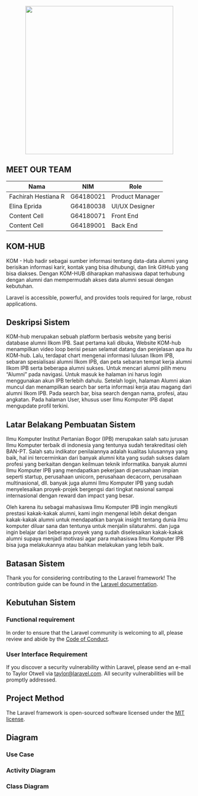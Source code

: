 <p align="center"><a href="https://laravel.com" target="_blank"><img src="https://raw.githubusercontent.com/laravel/art/master/logo-lockup/5%20SVG/2%20CMYK/1%20Full%20Color/laravel-logolockup-cmyk-red.svg" width="400"></a></p>

## MEET OUR TEAM
| Nama                  | NIM        | Role             |
| -------------         | -----------| -------------    |
| Fachirah Hestiana R   | G64180021  | Product Manager  |
| Elina Eprida          | G64180038  | UI/UX Designer   |
| Content Cell          | G64180071  | Front End        |
| Content Cell          | G64189001  | Back End         |

## KOM-HUB

KOM - Hub hadir sebagai sumber informasi tentang data-data alumni yang berisikan informasi karir, kontak yang bisa dihubungi, dan link GitHub yang bisa diakses. Dengan KOM-HUB diharapkan mahasiswa dapat terhubung dengan alumni dan mempermudah akses data alumni sesuai dengan kebutuhan.

Laravel is accessible, powerful, and provides tools required for large, robust applications.

## Deskripsi Sistem

KOM-hub merupakan sebuah platform berbasis website yang berisi database alumni Ilkom IPB. Saat pertama kali dibuka, Website KOM-hub menampilkan video loop berisi pesan selamat datang dan penjelasan apa itu KOM-hub. Lalu, terdapat chart mengenai informasi lulusan Ilkom IPB, sebaran spesialisasi alumni Ilkom IPB, dan peta sebaran tempat kerja alumni Ilkom IPB serta beberapa alumni sukses.
Untuk mencari alumni pilih menu “Alumni” pada navigasi. Untuk masuk ke halaman ini harus login menggunakan akun IPB terlebih dahulu. Setelah login, halaman Alumni akan muncul dan menampilkan search bar serta informasi kerja atau magang dari alumni Ilkom IPB. Pada search bar, bisa search dengan nama, profesi, atau angkatan. Pada halaman User, khusus user Ilmu Komputer IPB dapat mengupdate profil terkini.


## Latar Belakang Pembuatan Sistem

Ilmu Komputer Institut Pertanian Bogor (IPB) merupakan salah satu jurusan Ilmu Komputer terbaik di indonesia yang tentunya sudah terakreditasi oleh BAN-PT. Salah satu indikator penilaiannya adalah kualitas lulusannya yang baik, hal ini tercerminkan dari banyak alumni kita yang sudah sukses dalam profesi yang berkaitan dengan keilmuan teknik informatika. banyak alumni Ilmu Komputer IPB yang mendapatkan pekerjaan di perusahaan impian seperti startup, perusahaan unicorn, perusahaan decacorn, perusahaan multinasional, dll. banyak juga alumni Ilmu Komputer IPB yang sudah menyelesaikan proyek-projek bergengsi dari tingkat nasional sampai internasional dengan reward dan impact yang besar.

Oleh karena itu sebagai mahasiswa Ilmu Komputer IPB ingin mengikuti prestasi kakak-kakak alumni, kami ingin mengenal lebih dekat dengan kakak-kakak alumni untuk mendapatkan banyak insight tentang dunia ilmu komputer diluar sana dan tentunya untuk menjalin silaturahmi. dan juga ingin belajar dari beberapa proyek yang sudah diselesaikan kakak-kakak alumni supaya menjadi motivasi agar para mahasiswa Ilmu Komputer IPB bisa juga melakukannya atau bahkan melakukan yang lebih baik.

## Batasan Sistem

Thank you for considering contributing to the Laravel framework! The contribution guide can be found in the [Laravel documentation](https://laravel.com/docs/contributions).

## Kebutuhan Sistem

### Functional requirement
In order to ensure that the Laravel community is welcoming to all, please review and abide by the [Code of Conduct](https://laravel.com/docs/contributions#code-of-conduct).

### User Interface Requirement

If you discover a security vulnerability within Laravel, please send an e-mail to Taylor Otwell via [taylor@laravel.com](mailto:taylor@laravel.com). All security vulnerabilities will be promptly addressed.

## Project Method

The Laravel framework is open-sourced software licensed under the [MIT license](https://opensource.org/licenses/MIT).

## Diagram
### Use Case
### Activity Diagram
### Class Diagram

